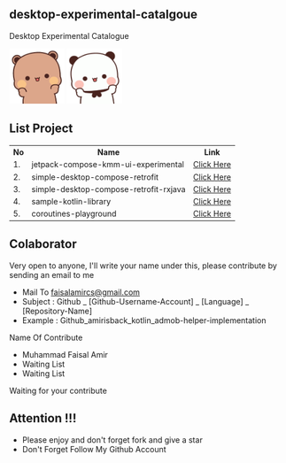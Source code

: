 ## desktop-experimental-catalgoue
Desktop Experimental Catalogue


<p>
<img width="100px" height="100px" src="https://raw.githubusercontent.com/amirisback/amirisback/master/docs/image/bear-panda/bear-chick.gif">
<img width="100px" height="100px" src="https://raw.githubusercontent.com/amirisback/amirisback/master/docs/image/bear-panda/panda-chick.gif">
</p>

## List Project

<table>
  <tr>
    <th>No</th>
    <th>Name</th>
    <th>Link</th>
  </tr>
  <tr>
    <td>1.</td>
    <td>jetpack-compose-kmm-ui-experimental</td>
    <td><a href="https://github.com/amirisback/jetpack-compose-kmm-ui-experimental">Click Here</a></td>
  </tr>
    <tr>
    <td>2.</td>
    <td>simple-desktop-compose-retrofit</td>
    <td><a href="https://github.com/amirisback/simple-desktop-compose-retrofit">Click Here</a></td>
  </tr>
    <tr>
    <td>3.</td>
    <td>simple-desktop-compose-retrofit-rxjava</td>
    <td><a href="https://github.com/amirisback/simple-desktop-compose-retrofit-rxjava">Click Here</a></td>
  </tr>
    <tr>
    <td>4.</td>
    <td>sample-kotlin-library</td>
    <td><a href="https://github.com/amirisback/sample-kotlin-library">Click Here</a></td>
  </tr>
    </tr>
    <tr>
    <td>5.</td>
    <td>coroutines-playground</td>
    <td><a href="https://github.com/amirisback/coroutines-playground">Click Here</a></td>
  </tr>
</table>

## Colaborator
Very open to anyone, I'll write your name under this, please contribute by sending an email to me

- Mail To faisalamircs@gmail.com
- Subject : Github _ [Github-Username-Account] _ [Language] _ [Repository-Name]
- Example : Github_amirisback_kotlin_admob-helper-implementation

Name Of Contribute
- Muhammad Faisal Amir
- Waiting List
- Waiting List

Waiting for your contribute

## Attention !!!
- Please enjoy and don't forget fork and give a star
- Don't Forget Follow My Github Account
